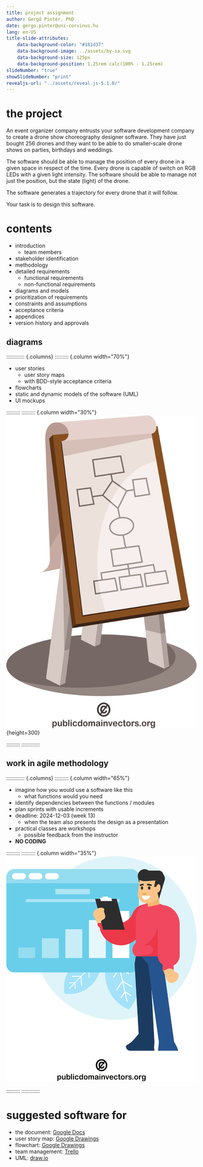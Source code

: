 ```yaml
---
title: project assignment
author: Gergő Pintér, PhD
date: gergo.pinter@uni-corvinus.hu
lang: en-US
title-slide-attributes:
    data-background-color: "#181d37"
    data-background-image: ../assets/by-sa.svg
    data-background-size: 125px
    data-background-position: 1.25rem calc(100% - 1.25rem)
slideNumber: "true"
showSlideNumber: "print"
revealjs-url: "../assets/reveal.js-5.1.0/"
---
```


# the project

An event organizer company entrusts your software development company to create a drone show choreography designer software.
They have just bought 256 drones and they want to be able to do smaller-scale drone shows on parties, birthdays and weddings.

The software should be able to manage the position of every drone in a given space in respect of the time.
Every drone is capable of switch on RGB LEDs with a given light intensity.
The software should be able to manage not just the position, but the state (light) of the drone.

The software generates a trajectory for every drone that it will follow.

Your task is to design this software.

# contents

- introduction
    - team members
- stakeholder identification
- methodology
- detailed requirements
    - functional requirements
    - non-functional requirements
- diagrams and models
- prioritization of requirements
- constraints and assumptions
- acceptance criteria
- appendices
- version history and approvals


## diagrams

:::::::::::: {.columns}
::::::::: {.column width="70%"}
- user stories
    - user story maps
    - with BDD-style acceptance criteria
- flowcharts
- static and dynamic models of the software (UML)
- UI mockups

:::::::::
::::::::: {.column width="30%"}
![](figures/publicdomainvectors/paperboard-flowchart.svg){height=300}

:::::::::
::::::::::::


## work in agile methodology

:::::::::::: {.columns}
::::::::: {.column width="65%"}
- imagine how you would use a software like this
    - what functions would you need
- identify dependencies between the functions / modules
- plan sprints with usable increments
- deadline: 2024-12-03 (week 13)
    - when the team also presents the design as a presentation
- practical classes are workshops
    - possible feedback from the instructor
- **NO CODING**

:::::::::
::::::::: {.column width="35%"}
![](figures/publicdomainvectors/business-ideas-development.svg)

:::::::::
::::::::::::


# suggested software for

- the document: [Google Docs](https://docs.google.com/docs)
- user story map: [Google Drawings](https://docs.google.com/drawings)
- flowchart: [Google Drawings](https://docs.google.com/drawings)
- team management: [Trello](https://trello.com/)
- UML: [draw.io](https://app.diagrams.net/)
